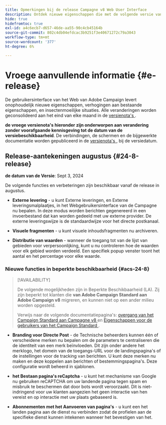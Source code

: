 ```yaml
---
title: Opmerkingen bij de release Campagne v8 Web User Interface
description: Ontdek nieuwe eigenschappen die met de volgende versie van het Gebruikersinterface van het Web van de Campagne komen
hide: true
hidefromtoc: true
exl-id: a4c6ecb7-d657-46de-aa55-90c4cb45164b
source-git-commit: 802c4db04efdcac3b9251f3e40671272c79a3043
workflow-type: tm+mt
source-wordcount: '377'
ht-degree: 6%

---
```


# Vroege aanvullende informatie {#e-release}

De gebruikersinterface van het Web van Adobe Campaign levert onophoudelijk nieuwe eigenschappen, verhogingen aan bestaande eigenschappen, en insectenmoeilijke situaties. Alle veranderingen worden geconsolideerd aan het eind van elke maand in de [ versienota&#39;s ](release-notes.md).

**de vroege versienota&#39;s hieronder zijn onderworpen aan verandering zonder voorafgaande kennisgeving tot de datum van de versiebeschikbaarheid**. De verbindingen, de schermen en de bijgewerkte documentatie worden gepubliceerd in de [ versienota&#39;s ](release-notes.md), bij de versiedatum.

## Release-aantekeningen augustus {#24-8-release}

**de datum van de Versie**: Sept 3, 2024

De volgende functies en verbeteringen zijn beschikbaar vanaf de release in augustus.

* **Externe levering** - u kunt Externe leveringen, en Externe leveringsmalplaatjes, in het Webgebruikersinterface van de Campagne nu bepalen. In deze modus worden berichten gegenereerd in een invoerbestand dat kan worden gedeeld met uw externe provider. De externe leveringswijze is de standaardwijze voor het directe postkanaal.

* **Visuele fragmenten** - u kunt visuele inhoudsfragmenten nu archiveren.

* **Distributie van waarden** - wanneer de toegang tot van de lijst van gebieden voor verpersoonlijking, kunt u nu controleren hoe de waarden voor elk gebied worden verdeeld. Een specifiek popup venster toont het aantal en het percentage voor elke waarde.

### Nieuwe functies in beperkte beschikbaarheid {#acs-24-8}

>[!AVAILABILITY]
>
>De volgende mogelijkheden zijn in Beperkte Beschikbaarheid (LA). Zij zijn beperkt tot klanten die **van Adobe Campaign Standard aan Adobe Campaign v8** migreren, en kunnen niet op een ander milieu worden opgesteld.
>
>Verwijs naar de volgende documentatiepagina&#39;s: [ overgang van het Campaign Standard aan Campagne v8 ](../rn/acs-migration.md) en [ Eigenschappen voor de gebruikers van het Campaign Standard ](https://experienceleague.adobe.com/docs/experience-cloud/campaign/campaign-standard-migration-home.html).

* **Branding voor Directe Post** - de Technische beheerders kunnen één of verscheidene merken nu bepalen om de parameters te centraliseren die de identiteit van een merk beïnvloeden. Dit zijn onder andere het merklogo, het domein van de toegangs-URL voor de landingspagina&#39;s of de instellingen voor de tracking van berichten. U kunt deze merken nu maken en deze koppelen aan berichten of bestemmingspagina&#39;s. Deze configuratie wordt beheerd in sjablonen.

* **het Bestaan pagina&#39;s reCaptcha** - u kunt het mechanisme van Google nu gebruiken reCAPTCHA om uw landende pagina tegen spam en misbruik te beschermen dat door bots wordt veroorzaakt. Dit is niet-indringend voor uw klanten aangezien het geen interactie van hen vereist en op interactie met uw plaats gebaseerd is.

* **Abonnementen met het Aanvoeren van pagina&#39;s** - u kunt een het landen pagina aan de dienst nu verbinden zodat de profielen aan de specifieke dienst kunnen intekenen wanneer het bevestigen van het.



